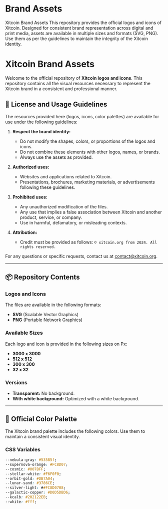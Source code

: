 # Brand Assets
Xitcoin Brand Assets This repository provides the official logos and icons of Xitcoin. Designed for consistent brand representation across digital and print media, assets are available in multiple sizes and formats (SVG, PNG). Use them as per the guidelines to maintain the integrity of the Xitcoin identity.



# Xitcoin Brand Assets

Welcome to the official repository of **Xitcoin logos and icons**. This repository contains all the visual resources necessary to represent the Xitcoin brand in a consistent and professional manner.

## 📄 License and Usage Guidelines

The resources provided here (logos, icons, color palettes) are available for use under the following guidelines:

1. **Respect the brand identity:**
   - Do not modify the shapes, colors, or proportions of the logos and icons.
   - Do not combine these elements with other logos, names, or brands.
   - Always use the assets as provided.

2. **Authorized uses:**
   - Websites and applications related to Xitcoin.
   - Presentations, brochures, marketing materials, or advertisements following these guidelines.

3. **Prohibited uses:**
   - Any unauthorized modification of the files.
   - Any use that implies a false association between Xitcoin and another product, service, or company.
   - Use in harmful, defamatory, or misleading contexts.

4. **Attribution:**
   - Credit must be provided as follows: `© xitcoin.org from 2024. All rights reserved.`

For any questions or specific requests, contact us at [contact@xitcoin.org](mailto:contact@xitcoin.org).

---

## 📦 Repository Contents

### **Logos and Icons**
The files are available in the following formats:
- **SVG** (Scalable Vector Graphics)
- **PNG** (Portable Network Graphics)

### **Available Sizes**
Each logo and icon is provided in the following sizes on Px:
- **3000 x 3000**
- **512 x 512**
- **300 x 300**
- **32 x 32**

### **Versions**
- **Transparent:** No background.
- **With white background:** Optimized with a white background.

---

## 🎨 Official Color Palette

The Xitcoin brand palette includes the following colors. Use them to maintain a consistent visual identity.

### **CSS Variables**
```css
--nebula-gray: #53585f;
--supernova-orange: #FC8D07;
--cosmic: #007BFF;
--stellar-white: #F6F0F0;
--orbit-gold: #DB7A04;
--lunar-sand: #3786CE;
--silver-light: ##FC8D0708;
--galactic-copper: #D0D5DBD6;
--kcalb: #202122EB;
--white: #fff;
